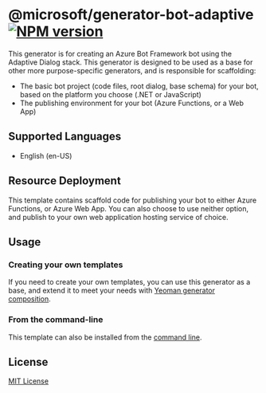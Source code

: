# @microsoft/generator-bot-adaptive [![NPM version](https://badge.fury.io/js/%40microsoft%2Fgenerator-bot-adaptive.svg)](https://www.npmjs.com/package/@microsoft/generator-bot-adaptive)

This generator is for creating an Azure Bot Framework bot using the Adaptive Dialog stack. This generator is designed to be used as a base for other more purpose-specific generators, and is responsible for scaffolding:

- The basic bot project (code files, root dialog, base schema) for your bot, based on the platform you choose (.NET or JavaScript)
- The publishing environment for your bot (Azure Functions, or a Web App)

## Supported Languages

- English (en-US)

## Resource Deployment

This template contains scaffold code for publishing your bot to either Azure Functions, or Azure Web App. You can also choose to use neither option, and publish to your own web application hosting service of choice.

## Usage

### Creating your own templates

If you need to create your own templates, you can use this generator as a base, and extend it to meet your needs with [Yeoman generator composition](https://yeoman.io/authoring/composability.html).

### From the command-line

This template can also be installed from the [command line](https://github.com/microsoft/botframework-components/blob/main/generators/command-line-instructions.md).

## License

[MIT License](https://github.com/microsoft/botframework-components/blob/main/LICENSE)
